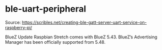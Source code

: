 # ble-uart-peripheral

Source: https://scribles.net/creating-ble-gatt-server-uart-service-on-raspberry-pi/

BlueZ Update
Raspbian Stretch comes with BlueZ 5.43. BlueZ’s Advertising Manager has been officially supported from 5.48.
